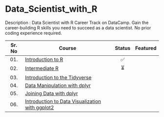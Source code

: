 # Data_Scientist_with_R

Description : Data Scientist with R Career Track on DataCamp.
Gain the career-building R skills you need to succeed as a data scientist. No prior coding experience required.


| Sr. No | Course                                                               |Status|Featured|
|:------:|----------------------------------------------------------------------------|:--:|:--:|
| 01.     | [Introduction to R]()|✅||
| 02.     | [Intermediate R]()|⏳| |
| 03.     | [Introduction to the Tidyverse]()|| |
| 04.     | [Data Manipulation with dplyr]()|| |
| 05.     | [Joining Data with dplyr]()|| |
| 06.     | [Introduction to Data Visualization with ggplot2]()|| |